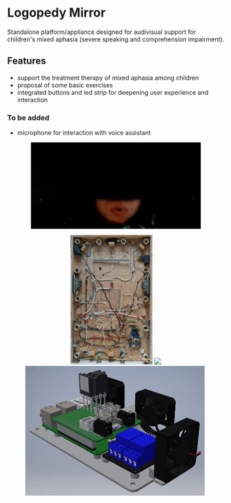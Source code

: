 # Logopedy Mirror
Standalone platform/appliance designed for audivisual support for children's mixed aphasia (severe speaking and comprehension impairment).

## Features
* support the treatment therapy of mixed aphasia among children
* proposal of some basic exercises
* integrated buttons and led strip for deepening user experience and interaction

### To be added
* microphone for interaction with voice assistant
<html>
<style>
.imgContainer{
    display:inline-block;
    
}
</style>
<p align="center">
<img align="center" src="images/mirror_app.gif" height="200" alt="mirror"/>
</p>
<div align="center">
    <div class="imgContainer">
        <img src="images/mirror_inside.jpg" height="300" />
    </div>
    <div class="imgContainer">
        <img class="middle-img" src="images/mirror_presentation.gif"/ height="300" />
    </div>
    <div class="imgContainer">
         <img src="images/mirror_electronic.jpg"/ height="300" />
    </div>
    <div class="imgContainer">
         <img src=""/ height="300" />
    </div>
</div>

</html>


